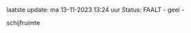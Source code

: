 laatste update: 
ma 13-11-2023 13:24   uur 
Status: FAALT - geel - 
<div class="service Y">schijfruimte</div>